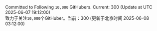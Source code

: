 Committed to Following `10,000` GitHubers. Current: <!-- FOLLOWING_COUNT -->300<!-- FOLLOWING_COUNT --> (Update at UTC <!-- LAST_UPDATED -->2025-06-07 19:12:00<!-- LAST_UPDATED -->)<br>
致力于关注`10,000`个GitHuber。当前：<!-- FOLLOWING_COUNT -->300<!-- FOLLOWING_COUNT --> (更新于北京时间 <!-- LAST_UPDATED_CST -->2025-06-08 03:12:00<!-- LAST_UPDATED_CST -->)

